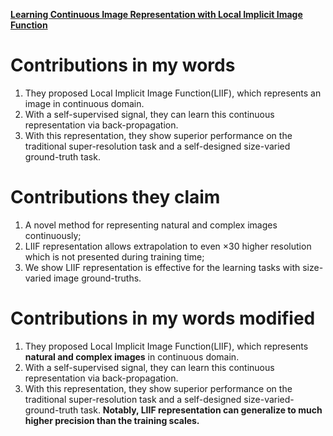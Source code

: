 [**Learning Continuous Image Representation with Local Implicit Image Function**](https://github.com/Big-Brother-Pikachu/Paper-Contributions-Analysis#17-learning-continuous-image-representation-with-local-implicit-image-function)

# Contributions in my words

1. They proposed Local Implicit Image Function(LIIF), which represents an image in continuous domain.
2. With a self-supervised signal, they can learn this continuous representation via back-propagation.
3. With this representation, they show superior performance on the traditional super-resolution task and a self-designed size-varied ground-truth task.

# Contributions they claim

1. A novel method for representing natural and complex images continuously; 
2. LIIF representation allows extrapolation to even ×30 higher resolution which is not presented during training time; 
3. We show LIIF representation is effective for the learning tasks with size-varied image ground-truths.

# Contributions in my words modified

1. They proposed Local Implicit Image Function(LIIF), which represents **natural and complex images** in continuous domain.
2. With a self-supervised signal, they can learn this continuous representation via back-propagation.
3. With this representation, they show superior performance on the traditional super-resolution task and a self-designed size-varied-ground-truth task. **Notably, LIIF representation can generalize to much higher precision than the training scales.**